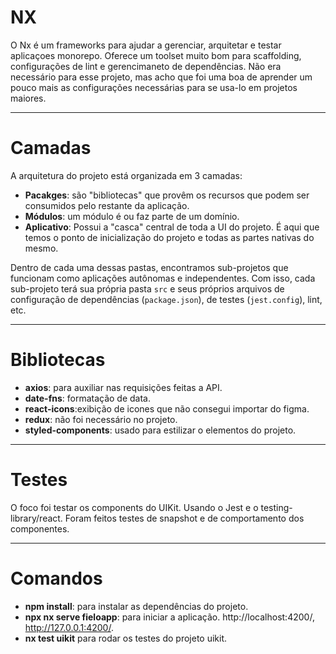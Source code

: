 # NX

O Nx é um frameworks para ajudar a gerenciar, arquitetar e testar aplicaçoes monorepo. Oferece um toolset muito bom para scaffolding, configurações de lint e gerencimaneto de dependências. Não era necessário para esse projeto, mas acho que foi uma boa de aprender um pouco mais as configurações necessárias para se usa-lo em projetos maiores.

---

# Camadas

A arquitetura do projeto está organizada em 3 camadas:

- **Pacakges**: são "bibliotecas" que provêm os recursos que podem ser consumidos pelo restante da aplicação.
- **Módulos**: um módulo é ou faz parte de um domínio.
- **Aplicativo**: Possui a "casca" central de toda a UI do projeto. É aqui que temos o ponto de inicialização do projeto e todas as partes nativas do mesmo.

Dentro de cada uma dessas pastas, encontramos sub-projetos que funcionam como aplicações autônomas e independentes. Com isso, cada sub-projeto terá sua própria pasta `src` e seus próprios arquivos de configuração de dependências (`package.json`), de testes (`jest.config`), lint, etc.

---

# Bibliotecas

- **axios**: para auxiliar nas requisições feitas a API.
- **date-fns**: formatação de data.
- **react-icons**:exibição de icones que não consegui importar do figma.
- **redux**: não foi necessário no projeto.
- **styled-components**: usado para estilizar o elementos do projeto.

---

# Testes

O foco foi testar os components do UIKit. Usando o Jest e o testing-library/react. Foram feitos testes de snapshot e de comportamento dos componentes.

---

# Comandos

- **npm install**: para instalar as dependências do projeto.
- **npx nx serve fieloapp**: para iniciar a aplicação. http://localhost:4200/, http://127.0.0.1:4200/.
- **nx test uikit** para rodar os testes do projeto uikit.
